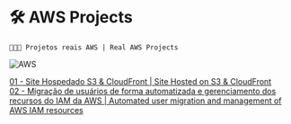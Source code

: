 # 🛠️ AWS Projects

```
👨🏻‍💻 Projetos reais AWS | Real AWS Projects

```
![AWS](https://img.shields.io/badge/Amazon_AWS-FF9900?style=for-the-badge&logo=amazonaws&logoColor=white)<br>

[01 - Site Hospedado S3 & CloudFront | Site Hosted on S3 & CloudFront](https://github.com/diegonery465/AWS-Projects/tree/main/Project01-SiteHospedado)<br>
[02 - Migração de usuários de forma automatizada e gerenciamento dos recursos do IAM da AWS | Automated user migration and management of AWS IAM resources](https://github.com/diegonery465/Project02-Hands-on-IAM)<br>
